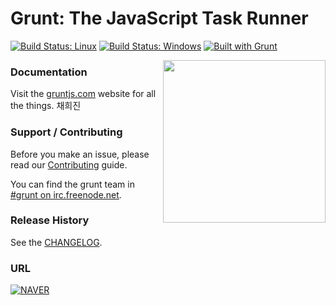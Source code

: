 # Grunt: The JavaScript Task Runner

[![Build Status: Linux](https://secure.travis-ci.org/gruntjs/grunt.png?branch=master)](http://travis-ci.org/gruntjs/grunt)
[![Build Status: Windows](https://ci.appveyor.com/api/projects/status/32r7s2skrgm9ubva/branch/master)](https://ci.appveyor.com/project/gruntjs/grunt)
[![Built with Grunt](https://cdn.gruntjs.com/builtwith.png)](http://gruntjs.com/)

<img align="right" height="260" src="http://gruntjs.com/img/grunt-logo-no-wordmark.svg">


### Documentation

Visit the [gruntjs.com](http://gruntjs.com/) website for all the things.
채희진

### Support / Contributing
Before you make an issue, please read our [Contributing](http://gruntjs.com/contributing) guide.

You can find the grunt team in [#grunt on irc.freenode.net](http://webchat.freenode.net/?channels=grunt).

### Release History
See the [CHANGELOG](CHANGELOG).

### URL
[![NAVER](http://img.naver.net/static/www/u/2013/0731/nmms_224940510.gif)](http://www.naver.com)
